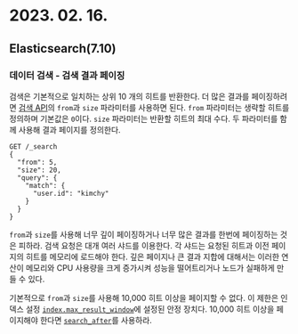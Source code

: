 # 2023. 02. 16.

## Elasticsearch(7.10)

### 데이터 검색 - 검색 결과 페이징

검색은 기본적으로 일치하는 상위 10 개의 히트를 반환한다. 더 많은 결과를 페이징하려면 [검색 API][search-api]의 `from`과 `size` 파라미터를 사용하면 된다. `from` 파라미터는 생략할 히트를 정의하며 기본값은 `0`이다. `size` 파라미터는 반환할 히트의 최대 수다. 두 파라미터를 함께 사용해 결과 페이지를 정의한다.

```http
GET /_search
{
  "from": 5,
  "size": 20,
  "query": {
    "match": {
      "user.id": "kimchy"
    }
  }
}
```

`from`과 `size`를 사용해 너무 깊이 페이징하거나 너무 많은 결과를 한번에 페이징하는 것은 피하라. 검색 요청은 대개 여러 샤드를 이용한다. 각 샤드는 요청된 히트과 이전 페이지의 히트를 메모리에 로드해야 한다. 깊은 페이지나 큰 결과 지합에 대해서는 이러한 연산이 메모리와 CPU 사용량을 크게 증가시켜 성능을 떨어트리거나 노드가 실패하게 만들 수 있다.

기본적으로 `from`과 `size`를 사용해 10,000 히트 이상을 페이지할 수 없다. 이 제한은 인덱스 설정 [`index.max_result_window`][index-max-result-window]에 설정된 안정 장치다. 10,000 히트 이상을 페이지해야 한다면 [`search_after`][search-after]를 사용하라.



[search-api]: https://www.elastic.co/guide/en/elasticsearch/reference/7.10/search-search.html
[index-max-result-window]: https://www.elastic.co/guide/en/elasticsearch/reference/7.10/index-modules.html#index-max-result-window
[search-after]: https://www.elastic.co/guide/en/elasticsearch/reference/7.10/paginate-search-results.html#search-after